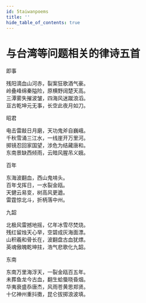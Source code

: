 ```yaml
---
id: 5taiwanpoems
title: ''
hide_table_of_contents: true
---
```


# 与台湾等问题相关的律诗五首

即事

残阳滴血山河赤，裂案狂歌酒气豪。<br/>
岭叠峰绵秦隘险，原横野阔楚天高。<br/>
三潭雾失摧波皱，四海风迷蹴浪滔。<br/>
亘古乾坤元无事，长空此夜月如刀。 


昭君 

电击雷敲日月磨，天功鬼斧自巍峨。<br/>
千秋雪涌三江水，一线崖开万里河。<br/>
掷镜忍回家国望，涉危为结藏唐和。<br/>
东南景缺西倾雨，云暗风腥吊义娥。 


百年

东海波翻血，西山鬼啃头。<br/>
百年戈挥日，一水裂金瓯。<br/>
天健云易变，树高风更遒。<br/>
雷霆惊北斗，折柄落中州。 

九韶
 
北极风雷撼地摇，亿年冰雪尽焚烧。<br/>
残红留烛天心举，空碧成灰海面漂。<br/>
山积羲和骨长在，波翻盘古血犹熛。<br/>
英魂傲魄乾坤拄，浩气悲歌化九韶。 

 
东南
 
东南万里海浮天，一裂金瓯百五年。<br/>
未葬鱼龙今古血，翻生蛤蜃晓昏烟。<br/>
华夷衰盛忝唐杰，风雨苍黄思郑贤。<br/>
十亿神州重抖擞，昆仑拔掷浪波填。